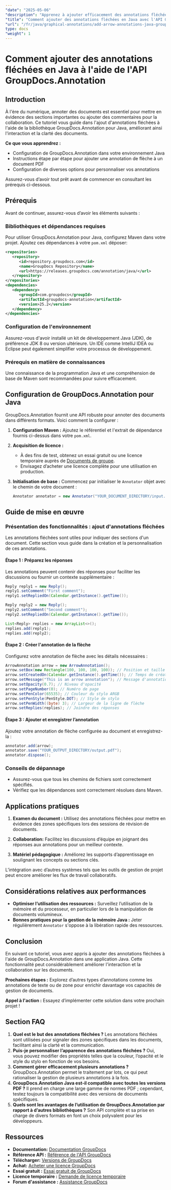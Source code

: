 ```yaml
---
"date": "2025-05-06"
"description": "Apprenez à ajouter efficacement des annotations fléchées à vos PDF grâce à la bibliothèque GroupDocs.Annotation pour Java. Améliorez la clarté de vos documents et la collaboration."
"title": "Comment ajouter des annotations fléchées en Java avec l'API GroupDocs.Annotation"
"url": "/fr/java/graphical-annotations/add-arrow-annotations-java-groupdocs/"
type: docs
"weight": 1
---
```


# Comment ajouter des annotations fléchées en Java à l'aide de l'API GroupDocs.Annotation

## Introduction

À l'ère du numérique, annoter des documents est essentiel pour mettre en évidence des sections importantes ou ajouter des commentaires pour la collaboration. Ce tutoriel vous guide dans l'ajout d'annotations fléchées à l'aide de la bibliothèque GroupDocs.Annotation pour Java, améliorant ainsi l'interaction et la clarté des documents.

**Ce que vous apprendrez :**
- Configuration de GroupDocs.Annotation dans votre environnement Java
- Instructions étape par étape pour ajouter une annotation de flèche à un document PDF
- Configuration de diverses options pour personnaliser vos annotations

Assurez-vous d’avoir tout prêt avant de commencer en consultant les prérequis ci-dessous.

## Prérequis

Avant de continuer, assurez-vous d’avoir les éléments suivants :

### Bibliothèques et dépendances requises
Pour utiliser GroupDocs.Annotation pour Java, configurez Maven dans votre projet. Ajoutez ces dépendances à votre `pom.xml` déposer:

```xml
<repositories>
   <repository>
      <id>repository.groupdocs.com</id>
      <name>GroupDocs Repository</name>
      <url>https://releases.groupdocs.com/annotation/java/</url>
   </repository>
</repositories>
<dependencies>
   <dependency>
      <groupId>com.groupdocs</groupId>
      <artifactId>groupdocs-annotation</artifactId>
      <version>25.2</version>
   </dependency>
</dependencies>
```

### Configuration de l'environnement
Assurez-vous d'avoir installé un kit de développement Java (JDK), de préférence JDK 8 ou version ultérieure. Un IDE comme IntelliJ IDEA ou Eclipse peut également simplifier votre processus de développement.

### Prérequis en matière de connaissances
Une connaissance de la programmation Java et une compréhension de base de Maven sont recommandées pour suivre efficacement.

## Configuration de GroupDocs.Annotation pour Java

GroupDocs.Annotation fournit une API robuste pour annoter des documents dans différents formats. Voici comment la configurer :

1. **Configuration Maven :**
   Ajoutez le référentiel et l'extrait de dépendance fournis ci-dessus dans votre `pom.xml`.

2. **Acquisition de licence :**
   - À des fins de test, obtenez un essai gratuit ou une licence temporaire auprès de [Documents de groupe](https://purchase.groupdocs.com/temporary-license/).
   - Envisagez d’acheter une licence complète pour une utilisation en production.

3. **Initialisation de base :**
   Commencez par initialiser le `Annotator` objet avec le chemin de votre document :

   ```java
   Annotator annotator = new Annotator("YOUR_DOCUMENT_DIRECTORY/input.pdf");
   ```

## Guide de mise en œuvre

### Présentation des fonctionnalités : ajout d'annotations fléchées
Les annotations fléchées sont utiles pour indiquer des sections d'un document. Cette section vous guide dans la création et la personnalisation de ces annotations.

#### Étape 1 : Préparez les réponses 
Les annotations peuvent contenir des réponses pour faciliter les discussions ou fournir un contexte supplémentaire :

```java
Reply reply1 = new Reply();
reply1.setComment("First comment");
reply1.setRepliedOn(Calendar.getInstance().getTime());

Reply reply2 = new Reply();
reply2.setComment("Second comment");
reply2.setRepliedOn(Calendar.getInstance().getTime());

List<Reply> replies = new ArrayList<>();
replies.add(reply1);
replies.add(reply2);
```

#### Étape 2 : Créer l'annotation de la flèche 
Configurez votre annotation de flèche avec les détails nécessaires :

```java
ArrowAnnotation arrow = new ArrowAnnotation();
arrow.setBox(new Rectangle(100, 100, 100, 100)); // Position et taille
arrow.setCreatedOn(Calendar.getInstance().getTime()); // Temps de création
arrow.setMessage("This is an arrow annotation"); // Message d'annotation
arrow.setOpacity(0.7); // Niveau d'opacité
arrow.setPageNumber(0); // Numéro de page
arrow.setPenColor(65535); // Couleur du stylo ARGB
arrow.setPenStyle(PenStyle.DOT); // Style de stylo
arrow.setPenWidth((byte) 3); // Largeur de la ligne de flèche
arrow.setReplies(replies); // Joindre des réponses
```

#### Étape 3 : Ajouter et enregistrer l’annotation 
Ajoutez votre annotation de flèche configurée au document et enregistrez-la :

```java
annotator.add(arrow);
annotator.save("YOUR_OUTPUT_DIRECTORY/output.pdf");
annotator.dispose();
```

### Conseils de dépannage
- Assurez-vous que tous les chemins de fichiers sont correctement spécifiés.
- Vérifiez que les dépendances sont correctement résolues dans Maven.

## Applications pratiques

1. **Examen du document :**
   Utilisez des annotations fléchées pour mettre en évidence des zones spécifiques lors des sessions de révision de documents.
   
2. **Collaboration:**
   Facilitez les discussions d’équipe en joignant des réponses aux annotations pour un meilleur contexte.
3. **Matériel pédagogique :**
   Améliorez les supports d’apprentissage en soulignant les concepts ou sections clés.

L’intégration avec d’autres systèmes tels que les outils de gestion de projet peut encore améliorer les flux de travail collaboratifs.

## Considérations relatives aux performances
- **Optimiser l’utilisation des ressources :** Surveillez l’utilisation de la mémoire et du processeur, en particulier lors de la manipulation de documents volumineux.
- **Bonnes pratiques pour la gestion de la mémoire Java :** Jeter régulièrement `Annotator` s'oppose à la libération rapide des ressources.

## Conclusion
En suivant ce tutoriel, vous avez appris à ajouter des annotations fléchées à l'aide de GroupDocs.Annotation dans une application Java. Cette fonctionnalité peut considérablement améliorer l'interaction et la collaboration sur les documents.

**Prochaines étapes :**
Explorez d’autres types d’annotations comme les annotations de texte ou de zone pour enrichir davantage vos capacités de gestion de documents.

**Appel à l'action :** Essayez d’implémenter cette solution dans votre prochain projet !

## Section FAQ

1. **Quel est le but des annotations fléchées ?**
   Les annotations fléchées sont utilisées pour signaler des zones spécifiques dans les documents, facilitant ainsi la clarté et la communication.
2. **Puis-je personnaliser l’apparence des annotations fléchées ?**
   Oui, vous pouvez modifier des propriétés telles que la couleur, l’opacité et le style du stylo en fonction de vos besoins.
3. **Comment gérer efficacement plusieurs annotations ?**
   GroupDocs.Annotation permet le traitement par lots, ce qui peut rationaliser la gestion de plusieurs annotations à la fois.
4. **GroupDocs.Annotation Java est-il compatible avec toutes les versions PDF ?**
   Il prend en charge une large gamme de normes PDF ; cependant, testez toujours la compatibilité avec des versions de documents spécifiques.
5. **Quels sont les avantages de l’utilisation de GroupDocs.Annotation par rapport à d’autres bibliothèques ?**
   Son API complète et sa prise en charge de divers formats en font un choix polyvalent pour les développeurs.

## Ressources
- **Documentation:** [Documentation GroupDocs](https://docs.groupdocs.com/annotation/java/)
- **Référence API :** [Référence de l'API GroupDocs](https://reference.groupdocs.com/annotation/java/)
- **Télécharger:** [Versions de GroupDocs](https://releases.groupdocs.com/annotation/java/)
- **Achat:** [Acheter une licence GroupDocs](https://purchase.groupdocs.com/buy)
- **Essai gratuit :** [Essai gratuit de GroupDocs](https://releases.groupdocs.com/annotation/java/)
- **Licence temporaire :** [Demande de licence temporaire](https://purchase.groupdocs.com/temporary-license/)
- **Forum d'assistance :** [Assistance GroupDocs](https://forum.groupdocs.com/c/annotation/)